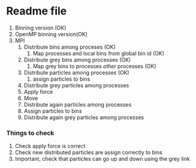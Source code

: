 # Readme file

1. Binning version (OK)
2. OpenMP binning version(OK)
3. MPI
    1. Distribute bins among proceses (OK)
        1. Map processes and local bins from global bin id (OK)
    3. Distribute grey bins among processes  (OK)
        1. Map grey bins to processes *other* processes  (OK)
    4. Distribute particles among processes  (OK)
        1. assign particles to bins
    5. Distribute grey particles among processes
    6. Apply force
    7. Move
    8. Distribute again particles among processes
    9. Assign particles to bins
    10. Distribute again grey particles among processes


### Things to check

1. Check apply force is correct
2. Check new distributed particles are assign correctly to bins
3. Important, check that particles can go up and down using the grey link